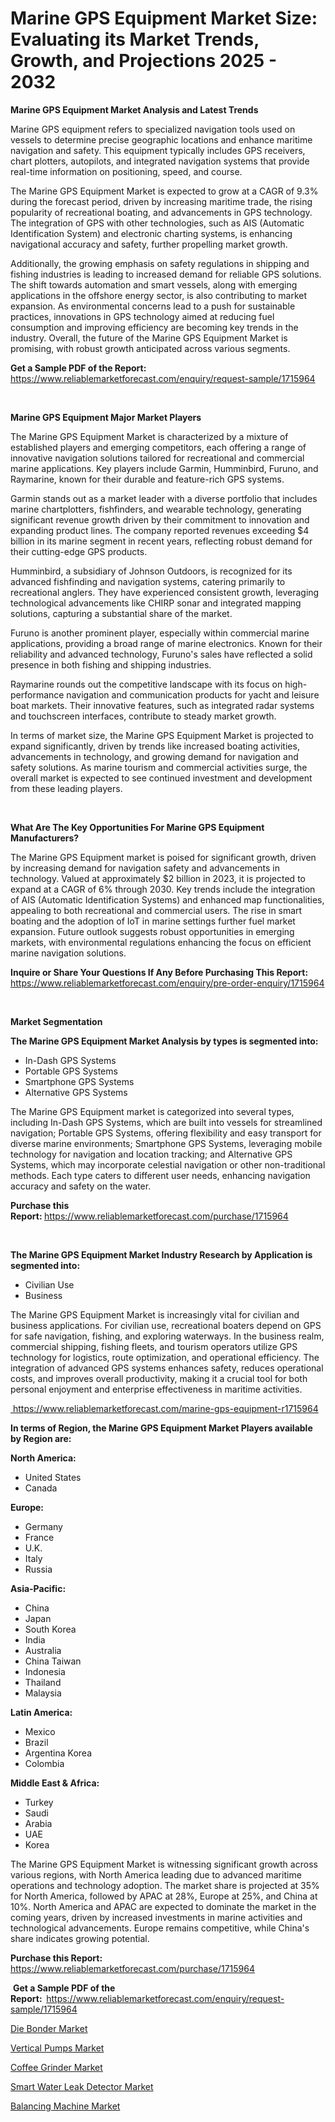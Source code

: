 <p><h1>Marine GPS Equipment Market Size: Evaluating its Market Trends, Growth, and Projections 2025 - 2032</h1></p><p><strong>Marine GPS Equipment Market Analysis and Latest Trends</strong></p>
<p><p>Marine GPS equipment refers to specialized navigation tools used on vessels to determine precise geographic locations and enhance maritime navigation and safety. This equipment typically includes GPS receivers, chart plotters, autopilots, and integrated navigation systems that provide real-time information on positioning, speed, and course.</p><p>The Marine GPS Equipment Market is expected to grow at a CAGR of 9.3% during the forecast period, driven by increasing maritime trade, the rising popularity of recreational boating, and advancements in GPS technology. The integration of GPS with other technologies, such as AIS (Automatic Identification System) and electronic charting systems, is enhancing navigational accuracy and safety, further propelling market growth. </p><p>Additionally, the growing emphasis on safety regulations in shipping and fishing industries is leading to increased demand for reliable GPS solutions. The shift towards automation and smart vessels, along with emerging applications in the offshore energy sector, is also contributing to market expansion. As environmental concerns lead to a push for sustainable practices, innovations in GPS technology aimed at reducing fuel consumption and improving efficiency are becoming key trends in the industry. Overall, the future of the Marine GPS Equipment Market is promising, with robust growth anticipated across various segments.</p></p>
<p><strong>Get a Sample PDF of the Report:&nbsp;</strong> <a href="https://www.reliablemarketforecast.com/enquiry/request-sample/1715964?utm_campaign=1890&utm_medium=2&utm_source=Github&utm_content=ia&utm_term=10042025&utm_id=marine-gps-equipment">https://www.reliablemarketforecast.com/enquiry/request-sample/1715964</a></p>
<p>&nbsp;</p>
<p><strong>Marine GPS Equipment Major Market Players</strong></p>
<p><p>The Marine GPS Equipment Market is characterized by a mixture of established players and emerging competitors, each offering a range of innovative navigation solutions tailored for recreational and commercial marine applications. Key players include Garmin, Humminbird, Furuno, and Raymarine, known for their durable and feature-rich GPS systems.</p><p>Garmin stands out as a market leader with a diverse portfolio that includes marine chartplotters, fishfinders, and wearable technology, generating significant revenue growth driven by their commitment to innovation and expanding product lines. The company reported revenues exceeding $4 billion in its marine segment in recent years, reflecting robust demand for their cutting-edge GPS products.</p><p>Humminbird, a subsidiary of Johnson Outdoors, is recognized for its advanced fishfinding and navigation systems, catering primarily to recreational anglers. They have experienced consistent growth, leveraging technological advancements like CHIRP sonar and integrated mapping solutions, capturing a substantial share of the market.</p><p>Furuno is another prominent player, especially within commercial marine applications, providing a broad range of marine electronics. Known for their reliability and advanced technology, Furuno's sales have reflected a solid presence in both fishing and shipping industries.</p><p>Raymarine rounds out the competitive landscape with its focus on high-performance navigation and communication products for yacht and leisure boat markets. Their innovative features, such as integrated radar systems and touchscreen interfaces, contribute to steady market growth.</p><p>In terms of market size, the Marine GPS Equipment Market is projected to expand significantly, driven by trends like increased boating activities, advancements in technology, and growing demand for navigation and safety solutions. As marine tourism and commercial activities surge, the overall market is expected to see continued investment and development from these leading players.</p></p>
<p>&nbsp;</p>
<p><strong>What Are The Key Opportunities For Marine GPS Equipment Manufacturers?</strong></p>
<p><p>The Marine GPS Equipment market is poised for significant growth, driven by increasing demand for navigation safety and advancements in technology. Valued at approximately $2 billion in 2023, it is projected to expand at a CAGR of 6% through 2030. Key trends include the integration of AIS (Automatic Identification Systems) and enhanced map functionalities, appealing to both recreational and commercial users. The rise in smart boating and the adoption of IoT in marine settings further fuel market expansion. Future outlook suggests robust opportunities in emerging markets, with environmental regulations enhancing the focus on efficient marine navigation solutions.</p></p>
<p><strong>Inquire or Share Your Questions If Any Before Purchasing This Report:</strong> <a href="https://www.reliablemarketforecast.com/enquiry/pre-order-enquiry/1715964?utm_campaign=1890&utm_medium=2&utm_source=Github&utm_content=ia&utm_term=10042025&utm_id=marine-gps-equipment">https://www.reliablemarketforecast.com/enquiry/pre-order-enquiry/1715964</a></p>
<p>&nbsp;</p>
<p><strong>Market Segmentation</strong></p>
<p><strong>The Marine GPS Equipment Market Analysis by types is segmented into:</strong></p>
<p><ul><li>In-Dash GPS Systems</li><li>Portable GPS Systems</li><li>Smartphone GPS Systems</li><li>Alternative GPS Systems</li></ul></p>
<p><p>The Marine GPS Equipment market is categorized into several types, including In-Dash GPS Systems, which are built into vessels for streamlined navigation; Portable GPS Systems, offering flexibility and easy transport for diverse marine environments; Smartphone GPS Systems, leveraging mobile technology for navigation and location tracking; and Alternative GPS Systems, which may incorporate celestial navigation or other non-traditional methods. Each type caters to different user needs, enhancing navigation accuracy and safety on the water.</p></p>
<p><strong>Purchase this Report:&nbsp;</strong><a href="https://www.reliablemarketforecast.com/purchase/1715964?utm_campaign=1890&utm_medium=2&utm_source=Github&utm_content=ia&utm_term=10042025&utm_id=marine-gps-equipment">https://www.reliablemarketforecast.com/purchase/1715964</a></p>
<p>&nbsp;</p>
<p><strong>The Marine GPS Equipment Market Industry Research by Application is segmented into:</strong></p>
<p><ul><li>Civilian Use</li><li>Business</li></ul></p>
<p><p>The Marine GPS Equipment Market is increasingly vital for civilian and business applications. For civilian use, recreational boaters depend on GPS for safe navigation, fishing, and exploring waterways. In the business realm, commercial shipping, fishing fleets, and tourism operators utilize GPS technology for logistics, route optimization, and operational efficiency. The integration of advanced GPS systems enhances safety, reduces operational costs, and improves overall productivity, making it a crucial tool for both personal enjoyment and enterprise effectiveness in maritime activities.</p></p>
<p><a href="https://www.reliablemarketforecast.com/marine-gps-equipment-r1715964?utm_campaign=1890&utm_medium=2&utm_source=Github&utm_content=ia&utm_term=10042025&utm_id=marine-gps-equipment">&nbsp;https://www.reliablemarketforecast.com/marine-gps-equipment-r1715964</a></p>
<p><strong>In terms of Region, the Marine GPS Equipment Market Players available by Region are:</strong></p>
<p>
    <p> <strong> North America: </strong>
        <ul>
            <li>United States</li>
            <li>Canada</li>
        </ul>
        </p> 
    <p> <strong> Europe: </strong>
        <ul>
            <li>Germany</li>
            <li>France</li>
            <li>U.K.</li>
            <li>Italy</li>
            <li>Russia</li>
        </ul>
        </p> 
    <p> <strong> Asia-Pacific: </strong>
        <ul>
            <li>China</li>
            <li>Japan</li>
            <li>South Korea</li>
            <li>India</li>
            <li>Australia</li>
            <li>China Taiwan</li>
            <li>Indonesia</li>
            <li>Thailand</li>
            <li>Malaysia</li>
        </ul>
        </p> 
    <p> <strong> Latin America: </strong>
        <ul>
            <li>Mexico</li>
            <li>Brazil</li>
            <li>Argentina Korea</li>
            <li>Colombia</li>
        </ul>
        </p> 
    <p> <strong> Middle East & Africa: </strong>
        <ul>
            <li>Turkey</li>
            <li>Saudi</li>
            <li>Arabia</li>
            <li>UAE</li>
            <li>Korea</li>
        </ul>
    </p>
    </p>
<p><p>The Marine GPS Equipment Market is witnessing significant growth across various regions, with North America leading due to advanced maritime operations and technology adoption. The market share is projected at 35% for North America, followed by APAC at 28%, Europe at 25%, and China at 10%. North America and APAC are expected to dominate the market in the coming years, driven by increased investments in marine activities and technological advancements. Europe remains competitive, while China's share indicates growing potential.</p></p>
<p><strong>Purchase this Report: </strong><a href="https://www.reliablemarketforecast.com/purchase/1715964?utm_campaign=1890&utm_medium=2&utm_source=Github&utm_content=ia&utm_term=10042025&utm_id=marine-gps-equipment">https://www.reliablemarketforecast.com/purchase/1715964</a></p>
<p>&nbsp;<strong>Get a Sample PDF of the Report:&nbsp;&nbsp;</strong><a href="https://www.reliablemarketforecast.com/enquiry/request-sample/1715964?utm_campaign=1890&utm_medium=2&utm_source=Github&utm_content=ia&utm_term=10042025&utm_id=marine-gps-equipment">https://www.reliablemarketforecast.com/enquiry/request-sample/1715964</a></p>
<p><strong></strong></p>
<p><p><a href="https://github.com/ioniafidian4/Market-Research-Report-List-1/blob/main/die-bonder-market.md?utm_campaign=1890&utm_medium=2&utm_source=Github&utm_content=ia&utm_term=10042025&utm_id=marine-gps-equipment">Die Bonder Market</a></p><p><a href="https://github.com/ceneabiruk11/Market-Research-Report-List-1/blob/main/vertical-pumps-market.md?utm_campaign=1890&utm_medium=2&utm_source=Github&utm_content=ia&utm_term=10042025&utm_id=marine-gps-equipment">Vertical Pumps Market</a></p><p><a href="https://github.com/nkomdaumis16/Market-Research-Report-List-1/blob/main/coffee-grinder-market.md?utm_campaign=1890&utm_medium=2&utm_source=Github&utm_content=ia&utm_term=10042025&utm_id=marine-gps-equipment">Coffee Grinder Market</a></p><p><a href="https://github.com/avikalitesjj/Market-Research-Report-List-1/blob/main/smart-water-leak-detector-market.md?utm_campaign=1890&utm_medium=2&utm_source=Github&utm_content=ia&utm_term=10042025&utm_id=marine-gps-equipment">Smart Water Leak Detector Market</a></p><p><a href="https://github.com/amramcocosxa/Market-Research-Report-List-1/blob/main/balancing-machine-market.md?utm_campaign=1890&utm_medium=2&utm_source=Github&utm_content=ia&utm_term=10042025&utm_id=marine-gps-equipment">Balancing Machine Market</a></p></p>